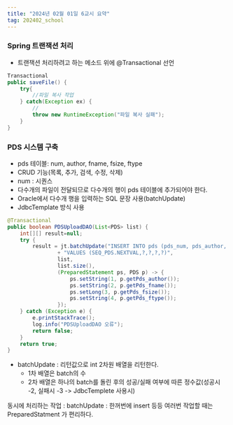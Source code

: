 ```yaml
---
title: "2024년 02월 01일 6교시 요약"
tag: 202402_school
---
```


### Spring 트랜잭션 처리

- 트랜잭션 처리하려고 하는 메소드 위에 @Transactional 선언

```java
Transactional
public saveFile() {
    try{
        //파일 복사 작업
    } catch(Exception ex) {
        //
        throw new RuntimeException("파일 복사 실패");
    }
}
```

### PDS 시스템 구축

- pds 테이블: num, author, fname, fsize, ftype
- CRUD 기능(목록, 추가, 검색, 수정, 삭제)
- num : 시퀀스
- 다수개의 파일이 전달되므로 다수개의 행이 pds 테이블에 추가되어야 한다.
- Oracle에서 다수개 행을 입력하는 SQL 문장 사용(batchUpdate)
- JdbcTemplate 방식 사용

```java
@Transactional
public boolean PDSUploadDAO(List<PDS> list) {
    int[][] result=null;
    try {
        result = jt.batchUpdate("INSERT INTO pds (pds_num, pds_author, pds_fname, pds_fsize, pds_ftype) "
                + "VALUES (SEQ_PDS.NEXTVAL,?,?,?,?)", 
                list, 
                list.size(),
                (PreparedStatement ps, PDS p) -> {
                    ps.setString(1, p.getPds_author());
                    ps.setString(2, p.getPds_fname());
                    ps.setLong(3, p.getPds_fsize());
                    ps.setString(4, p.getPds_ftype());
                }); 
    } catch (Exception e) {
        e.printStackTrace();
        log.info("PDSUploadDAO 오류");
        return false;
    }
    return true;
}
```

- batchUpdate : 리턴값으로 int 2차원 배열을 리턴한다. 
  - 1차 배열은 batch의 수
  - 2차 배열은 하나의 batch를 돌린 후의 성공/실패 여부에 따른 정수값(성공시 -2, 실패시 -3 -> JdbcTemplete 사용시)

동시에 처리하는 작업 : batchUpdate : 한꺼번에 insert 등등
여러번 작업할 때는 PreparedStatment 가 편리하다.
